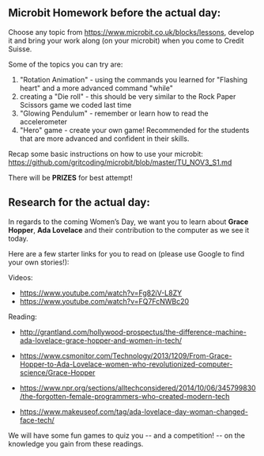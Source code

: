 ## Microbit Homework before the actual day:

Choose any topic from https://www.microbit.co.uk/blocks/lessons, develop it and bring your work along (on your microbit) when you come to Credit Suisse.

Some of the topics you can try are:
1. "Rotation Animation" - using the commands you learned for "Flashing heart" and a more advanced command "while"
2. creating a "Die roll" - this should be very similar to the Rock Paper Scissors game we coded last time
3. "Glowing Pendulum" - remember or learn how to read the accelerometer
4. "Hero" game - create your own game! Recommended for the students that are more advanced and confident in their skills.

Recap some basic instructions on how to use your microbit: https://github.com/gritcoding/microbit/blob/master/TU_NOV3_S1.md  

There will be **PRIZES** for best attempt!

## Research for the actual day:  

In regards to the coming Women’s Day, we want you to learn about **Grace Hopper**, **Ada Lovelace** and their contribution to the computer as we see it today.

Here are a few starter links for you to read on (please use Google to find your own stories!):

Videos:

* https://www.youtube.com/watch?v=Fg82iV-L8ZY
* https://www.youtube.com/watch?v=FQ7FcNWBc20

Reading:

* http://grantland.com/hollywood-prospectus/the-difference-machine-ada-lovelace-grace-hopper-and-women-in-tech/

* https://www.csmonitor.com/Technology/2013/1209/From-Grace-Hopper-to-Ada-Lovelace-women-who-revolutionized-computer-science/Grace-Hopper

* https://www.npr.org/sections/alltechconsidered/2014/10/06/345799830/the-forgotten-female-programmers-who-created-modern-tech

* https://www.makeuseof.com/tag/ada-lovelace-day-woman-changed-face-tech/

 

We will have some fun games to quiz you -- and a competition! -- on the knowledge you gain from these readings.

 
